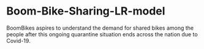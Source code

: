 # Boom-Bike-Sharing-LR-model
BoomBikes aspires to understand the demand for shared bikes among the people after this ongoing quarantine situation ends across the nation due to Covid-19.
